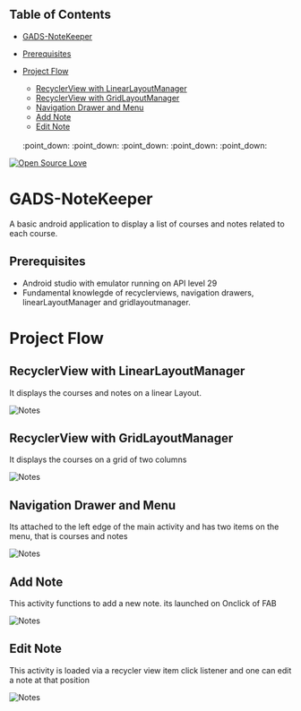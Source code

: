 
## Table of Contents

  - [GADS-NoteKeeper](#gads-notekeeper)
  - [Prerequisites](#prerequisites)
  - [Project Flow](#project-flow)
    - [RecyclerView with LinearLayoutManager](#recyclerview-with-linearlayoutmanager)
    - [RecyclerView with GridLayoutManager](#recyclerview-with-gridlayoutmanager)
    - [Navigation Drawer and Menu](#navigation-drawer-and-menu)
    - [Add Note](#add-note)
    - [Edit Note](#edit-note)
    
    <br>
    :point_down: :point_down: :point_down: :point_down: :point_down:
    
    <br>

[![Open Source Love](https://badges.frapsoft.com/os/v1/open-source.svg?v=103)](https://github.com/ochudidesterio/GADS-NoteKeeper)
    
    
# GADS-NoteKeeper

A basic android application to display a list of courses and notes related to each course.


## Prerequisites

- Android studio with emulator running on API level 29
- Fundamental knowlegde of recyclerviews, navigation drawers, linearLayoutManager and gridlayoutmanager.

# Project Flow

## RecyclerView with LinearLayoutManager

It displays the courses and notes on a linear Layout.

![Notes](https://github.com/ochudidesterio/GADS-NoteKeeper/blob/master/images/Home.png?raw=true)


## RecyclerView with GridLayoutManager


It displays the courses on a grid of two columns

![Notes](https://github.com/ochudidesterio/GADS-NoteKeeper/blob/master/images/Courses.png?raw=true)


## Navigation Drawer and Menu


Its attached to the left edge of the main activity and has two items on the menu, that is courses and notes


![Notes](https://github.com/ochudidesterio/GADS-NoteKeeper/blob/master/images/navigation.png?raw=true)


## Add Note


This activity functions to add a new note. its launched on Onclick of FAB 


![Notes](https://github.com/ochudidesterio/GADS-NoteKeeper/blob/master/images/addNote.png?raw=true)


## Edit Note


This activity is loaded via a recycler view item click listener and one can edit a note at that position


![Notes](https://github.com/ochudidesterio/GADS-NoteKeeper/blob/master/images/edit%20notes.png?raw=true)





